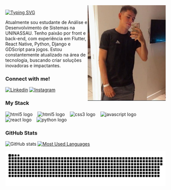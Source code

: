 <img align="right" alt="" height="300px" src="./me.png">

[![Typing SVG](https://readme-typing-svg.demolab.com?font=Fira+Code&weight=600&size=25&pause=1000&color=BB00B4&random=false&width=435&height=40&lines=Ol%C3%A1%2C+eu+sou+o+Elias+Pacheco!+%F0%9F%91%BE%F0%9F%93%9A%F0%9F%92%99)](https://git.io/typing-svg)



<p align="left">Atualmente sou estudante de Análise e Desenvolvimento de Sistemas na UNINASSAU. Tenho paixão por front e back-end, com experiência em Flutter, React Native, Python, Django e GDScript para jogos. Estou constantemente atualizado na área de tecnologia, buscando criar soluções inovadoras e impactantes.


<h3 align="left">Connect with me!</h3>

[![Linkedin](https://img.shields.io/badge/Linkedin-0e76a8?style=for-the-badge&logo=linkedin&logoColor=white)](https://www.linkedin.com/in/elias-pacheco-450373218/)
[![Instagram](https://img.shields.io/badge/Instagram-E4405F?style=for-the-badge&logo=instagram&logoColor=white)](https://instagram.com/eliaaspacheco)

<h3 align="left">My Stack</h3>

<div align="left">
  <img src="https://cdn.jsdelivr.net/gh/devicons/devicon/icons/flutter/flutter-plain.svg" height="25" alt="html5 logo"  />
  <img width="8" />
  <img src="https://cdn.jsdelivr.net/gh/devicons/devicon/icons/html5/html5-original.svg" height="25" alt="html5 logo"  />
  <img width="8" />
  <img src="https://cdn.jsdelivr.net/gh/devicons/devicon/icons/css3/css3-original.svg" height="25" alt="css3 logo"  />
  <img width="8" />
  <img src="https://cdn.jsdelivr.net/gh/devicons/devicon/icons/javascript/javascript-plain.svg" height="25" alt="javascript logo"  />
  <img width="8" />
  <img src="https://cdn.jsdelivr.net/gh/devicons/devicon/icons/react/react-original.svg" height="25" alt="react logo"  />
  <img width="8" />
  <img src="https://cdn.jsdelivr.net/gh/devicons/devicon/icons/python/python-plain.svg" height="25" alt="python logo"  >
</div>


<h3>GitHub Stats</h3>

![GitHub stats](https://github-readme-stats-git-masterrstaa-rickstaa.vercel.app/api?username=EliasPacheco&hide_title=true&show_icons=true&include_all_commits=false&count_private=true&line_height=25&hide=issues&bg_color=000&title_color=FF00F6&text_color=FFF&border_radius=3&border_color=36123c&icon_color=FF00F6&theme=jolly)
[![Most Used Languages](https://github-readme-stats-git-masterrstaa-rickstaa.vercel.app/api/top-langs/?username=EliasPacheco&line_height=10&card_width=290&layout=compact&hide_title=false&count_private=true&langs_count=4&show_icons=true&title_color=FF00F6&hide=html,css&bg_color=000&text_color=8B8B8B&border_radius=3&border_color=561760&count_private=true)](https://github.com/EliasPacheco/github-readme-stats)
<br>


<picture>
  <source media="(prefers-color-scheme: dark)" srcset="https://raw.githubusercontent.com/EliasPacheco/EliasPacheco/output/github-contribution-grid-snake-dark.svg">
  <source media="(prefers-color-scheme: light)" srcset="https://raw.githubusercontent.com/EliasPacheco/EliasPacheco/output/github-contribution-grid-snake.svg">
  <img alt="github contribution grid snake animation" src="https://raw.githubusercontent.com/EliasPacheco/EliasPacheco/output/github-contribution-grid-snake.svg">
</picture>
<br><br>

